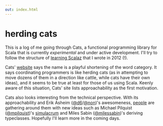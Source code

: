 ```yaml
---
out: index.html
---
```


  [lsz]: http://eed3si9n.com/learning-scalaz/
  [cats]: http://non.github.io/cats/index.html
  [@d6]: https://twitter.com/d6
  [@non]: https://github.com/non
  [@mpilquist]: https://github.com/mpilquist
  [simulacrum]: https://github.com/mpilquist/simulacrum
  [@milessabin]: https://github.com/milessabin/
  [contributors]: https://github.com/non/cats/graphs/contributors

herding cats
============

This is a log of me going through Cats, a functional programming library for Scala
that is currently *experimental* and under active development.
I'll try to follow the structure of [learning Scalaz][lsz] that I wrote in 2012 (!).

Cats' [website][cats] says the name is a playful shortening of the word category.
It says coordinating programmers is like herding cats
(as in attempting to move dozens of them in a direction like cattle, while cats have their own ideas),
and it seems to be true at least for those of us using Scala. Keenly aware of this situation, Cats' site lists
approachability as the first motivation.

Cats also looks interesting from the technical perspective.
With its approachability and Erik Asheim ([@d6][@d6]/[@non][@non])'s awesomeness,
[people][contributors] are gathering around them with new ideas such as
Michael Pilquist ([@mpilquist][@mpilquist])'s [simulacrum][simulacrum] and
Miles Sabin ([@milessabin][@milessabin])'s deriving typeclasses.
Hopefully I'll learn more in the coming days.
